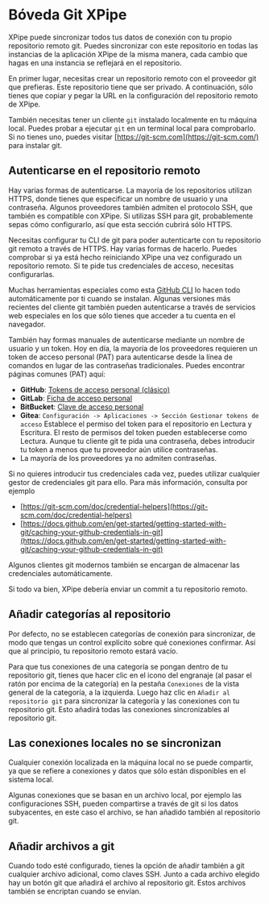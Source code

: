 # Bóveda Git XPipe

XPipe puede sincronizar todos tus datos de conexión con tu propio repositorio remoto git. Puedes sincronizar con este repositorio en todas las instancias de la aplicación XPipe de la misma manera, cada cambio que hagas en una instancia se reflejará en el repositorio.

En primer lugar, necesitas crear un repositorio remoto con el proveedor git que prefieras. Este repositorio tiene que ser privado.
A continuación, sólo tienes que copiar y pegar la URL en la configuración del repositorio remoto de XPipe.

También necesitas tener un cliente `git` instalado localmente en tu máquina local. Puedes probar a ejecutar `git` en un terminal local para comprobarlo.
Si no tienes uno, puedes visitar [https://git-scm.com](https://git-scm.com/) para instalar git.

## Autenticarse en el repositorio remoto

Hay varias formas de autenticarse. La mayoría de los repositorios utilizan HTTPS, donde tienes que especificar un nombre de usuario y una contraseña.
Algunos proveedores también admiten el protocolo SSH, que también es compatible con XPipe.
Si utilizas SSH para git, probablemente sepas cómo configurarlo, así que esta sección cubrirá sólo HTTPS.

Necesitas configurar tu CLI de git para poder autenticarte con tu repositorio git remoto a través de HTTPS. Hay varias formas de hacerlo.
Puedes comprobar si ya está hecho reiniciando XPipe una vez configurado un repositorio remoto.
Si te pide tus credenciales de acceso, necesitas configurarlas.

Muchas herramientas especiales como esta [GitHub CLI](https://cli.github.com/) lo hacen todo automáticamente por ti cuando se instalan.
Algunas versiones más recientes del cliente git también pueden autenticarse a través de servicios web especiales en los que sólo tienes que acceder a tu cuenta en el navegador.

También hay formas manuales de autenticarse mediante un nombre de usuario y un token.
Hoy en día, la mayoría de los proveedores requieren un token de acceso personal (PAT) para autenticarse desde la línea de comandos en lugar de las contraseñas tradicionales.
Puedes encontrar páginas comunes (PAT) aquí:
- **GitHub**: [Tokens de acceso personal (clásico)](https://github.com/settings/tokens)
- **GitLab**: [Ficha de acceso personal](https://docs.gitlab.com/ee/user/profile/personal_access_tokens.html)
- **BitBucket**: [Clave de acceso personal](https://support.atlassian.com/bitbucket-cloud/docs/access-tokens/)
- **Gitea**: `Configuración -> Aplicaciones -> Sección Gestionar tokens de acceso`
Establece el permiso del token para el repositorio en Lectura y Escritura. El resto de permisos del token pueden establecerse como Lectura.
Aunque tu cliente git te pida una contraseña, debes introducir tu token a menos que tu proveedor aún utilice contraseñas.
- La mayoría de los proveedores ya no admiten contraseñas.

Si no quieres introducir tus credenciales cada vez, puedes utilizar cualquier gestor de credenciales git para ello.
Para más información, consulta por ejemplo
- [https://git-scm.com/doc/credential-helpers](https://git-scm.com/doc/credential-helpers)
- [https://docs.github.com/en/get-started/getting-started-with-git/caching-your-github-credentials-in-git](https://docs.github.com/en/get-started/getting-started-with-git/caching-your-github-credentials-in-git)

Algunos clientes git modernos también se encargan de almacenar las credenciales automáticamente.

Si todo va bien, XPipe debería enviar un commit a tu repositorio remoto.

## Añadir categorías al repositorio

Por defecto, no se establecen categorías de conexión para sincronizar, de modo que tengas un control explícito sobre qué conexiones confirmar.
Así que al principio, tu repositorio remoto estará vacío.

Para que tus conexiones de una categoría se pongan dentro de tu repositorio git,
tienes que hacer clic en el icono del engranaje (al pasar el ratón por encima de la categoría)
en la pestaña `Conexiones` de la vista general de la categoría, a la izquierda.
Luego haz clic en `Añadir al repositorio git` para sincronizar la categoría y las conexiones con tu repositorio git.
Esto añadirá todas las conexiones sincronizables al repositorio git.

## Las conexiones locales no se sincronizan

Cualquier conexión localizada en la máquina local no se puede compartir, ya que se refiere a conexiones y datos que sólo están disponibles en el sistema local.

Algunas conexiones que se basan en un archivo local, por ejemplo las configuraciones SSH, pueden compartirse a través de git si los datos subyacentes, en este caso el archivo, se han añadido también al repositorio git.

## Añadir archivos a git

Cuando todo esté configurado, tienes la opción de añadir también a git cualquier archivo adicional, como claves SSH.
Junto a cada archivo elegido hay un botón git que añadirá el archivo al repositorio git.
Estos archivos también se encriptan cuando se envían.
